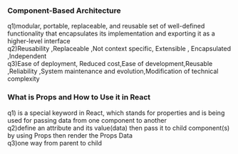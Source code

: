 ### Component-Based Architecture
q1)modular, portable, replaceable, and reusable set of well-defined functionality that encapsulates its implementation and exporting it as a higher-level interface<br>
q2)Reusability ,Replaceable ,Not context specific, Extensible , Encapsulated ,Independent <br>
q3)Ease of deployment, Reduced cost,Ease of development,Reusable ,Reliability ,System maintenance and evolution,Modification of technical complexity<br>
### What is Props and How to Use it in React
q1) is a special keyword in React, which stands for properties and is being used for passing data from one component to another<br>
q2)define an attribute and its value(data) then pass it to child component(s) by using Props then render the Props Data<br>
q3)one way from parent to child<br>
